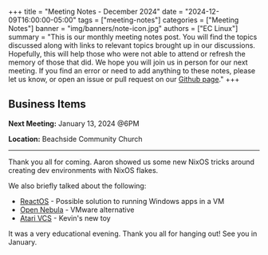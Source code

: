 +++
title = "Meeting Notes - December 2024"
date = "2024-12-09T16:00:00-05:00"
tags = ["meeting-notes"]
categories = ["Meeting Notes"]
banner = "img/banners/note-icon.jpg"
authors = ["EC Linux"]
summary = "This is our monthly meeting notes post. You will find the topics discussed along with links to relevant topics brought up in our discussions. Hopefully, this will help those who were not able to attend or refresh the memory of those that did. We hope you will join us in person for our next meeting. If you find an error or need to add anything to these notes, please let us know, or open an issue or pull request on our [Github page](https://github.com/brettrbarker/eclinux.org)."
+++
## Business Items

**Next Meeting:** January 13, 2024 @6PM

**Location:** Beachside Community Church

* * *

Thank you all for coming. Aaron showed us some new NixOS tricks around creating dev environments with NixOS flakes.

We also briefly talked about the following:

* [ReactOS](https://reactos.org/) - Possible solution to running Windows apps in a VM
* [Open Nebula](https://opennebula.io/) - VMware alternative
* [Atari VCS](https://atari.com/pages/atari-vcs) - Kevin's new toy

It was a very educational evening. Thank you all for hanging out! See you in January.
